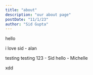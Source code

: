 ```yaml
---
title: "about"
description: "our about page"
postDate: "11/1/23"
author: "Sid Gupta"
---
```


hello

i love sid - alan



testing testing 123 - Sid
hello - Michelle


xdd


